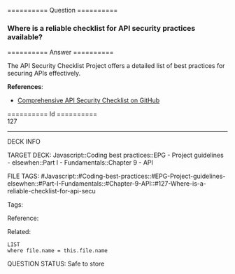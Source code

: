 ========== Question ==========  

### Where is a reliable checklist for API security practices available?  

========== Answer ==========  

The API Security Checklist Project offers a detailed list of best practices for securing APIs effectively.

**References**:

-   [Comprehensive API Security Checklist on GitHub](https://github.com/shieldfy/API-Security-Checklist)

========== Id ==========  
127

---

DECK INFO

TARGET DECK: Javascript::Coding best practices::EPG - Project guidelines - elsewhen::Part I - Fundamentals::Chapter 9 - API

FILE TAGS: #Javascript::#Coding-best-practices::#EPG-Project-guidelines-elsewhen::#Part-I-Fundamentals::#Chapter-9-API::#127-Where-is-a-reliable-checklist-for-api-secu

Tags:

Reference:

Related:

```dataview
LIST
where file.name = this.file.name
```

QUESTION STATUS: Safe to store
